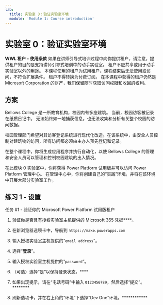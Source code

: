 ```yaml
---
lab:
  title: 实验室 0：验证实验室环境
  module: 'Module 1: Course introduction'
---
```


# 实验室 0：验证实验室环境

**WWL 租户 - 使用条款** 如果在讲师引导式培训过程中向你提供租户，请注意，提供租户的目的是支持讲师引导式培训中的动手实验室。 租户不应共享或用于动手实验室以外的用途。 本课程使用的租户为试用租户，课程结束后无法使用或访问，不符合扩展条件。 租户不得转换为付费订阅。 在本课程中获得的租户仍然是 Microsoft Corporation 的财产，我们保留随时获取访问权限和收回的权利。 

## 方案

Bellows College 是一所教育机构，校园内有多座建筑。 当前，校园访客被记录在纸质日记中。 无法始终如一地捕获信息，也无法收集和分析有关整个校园的访问数据。

校园管理部门希望对其访客登记系统进行现代化改造。在该系统中，由安全人员控制对建筑物的访问，所有访问都必须由主办人预先登记和记录。 

在整个课程中，你将生成应用程序并执行自动化，以使 Bellows College 的管理和安全人员可以管理和控制校园建筑的出入情况。

在此模块 0 实验室中，你将获得 Power Platform 试用版并可以访问 Power Platform 管理中心。 在管理中心中，你将创建自己的“实践”环境，并将在该环境中开展大部分实验室工作。


## 练习 1 - 设置

任务 #1 - 验证你的 Microsoft Power Platform 试用版租户

1.  验证你是否具有授权实验室主机提供的 Microsoft 365 凭据****。 

2.  在新浏览器选项卡中，导航到 `https://make.powerapps.com`

3.  输入授权实验室主机提供的“`email address`”。 

4.  选择“**登录**”。 

5.  输入授权实验室主机提供的“`password`”。 

6.  （可选）选择“是”以保持登录状态。****

7.  如果出现提示，请在“电话号码”中输入 `0123456789`，然后选择“提交”。********

8.  刷新选项卡，并在右上角的“环境”下选择“Dev One”环境。************ 

